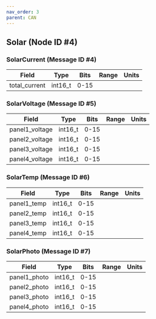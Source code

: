 ```yaml
---
nav_order: 3
parent: CAN
---
```


## Solar (Node ID #4)

### SolarCurrent (Message ID #4)

| Field         | Type    | Bits | Range | Units |
| ------------- | ------- | ---- | ----- | ----- |
| total_current | int16_t | 0-15 |       |       |

### SolarVoltage (Message ID #5)

| Field          | Type    | Bits | Range | Units |
| -------------- | ------- | ---- | ----- | ----- |
| panel1_voltage | int16_t | 0-15 |       |       |
| panel2_voltage | int16_t | 0-15 |       |       |
| panel3_voltage | int16_t | 0-15 |       |       |
| panel4_voltage | int16_t | 0-15 |       |       |

### SolarTemp (Message ID #6)

| Field       | Type    | Bits | Range | Units |
| ----------- | ------- | ---- | ----- | ----- |
| panel1_temp | int16_t | 0-15 |       |       |
| panel2_temp | int16_t | 0-15 |       |       |
| panel3_temp | int16_t | 0-15 |       |       |
| panel4_temp | int16_t | 0-15 |       |       |

### SolarPhoto (Message ID #7)

| Field        | Type    | Bits | Range | Units |
| ------------ | ------- | ---- | ----- | ----- |
| panel1_photo | int16_t | 0-15 |       |       |
| panel2_photo | int16_t | 0-15 |       |       |
| panel3_photo | int16_t | 0-15 |       |       |
| panel4_photo | int16_t | 0-15 |       |       |


